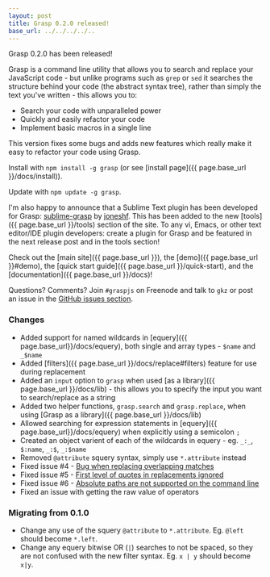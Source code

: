 ```yaml
---
layout: post
title: Grasp 0.2.0 released!
base_url: ../../../../..
---
```


Grasp 0.2.0 has been released!

Grasp is a command line utility that allows you to search and replace your JavaScript code - but unlike programs such as `grep` or `sed` it searches the structure behind your code (the abstract syntax tree), rather than simply the text you've written - this allows you to:

- Search your code with unparalleled power
- Quickly and easily refactor your code
- Implement basic macros in a single line

This version fixes some bugs and adds new features which really make it easy to refactor your code using Grasp.

Install with `npm install -g grasp` (or see [install page]({{ page.base_url }}/docs/install)).

Update with `npm update -g grasp`.

I'm also happy to announce that a Sublime Text plugin has been developed for Grasp: [sublime-grasp](https://github.com/joneshf/sublime-grasp) by [joneshf](https://github.com/joneshf). This has been added to the new [tools]({{ page.base_url }}/tools) section of the site. To any vi, Emacs, or other text editor/IDE plugin developers: create a plugin for Grasp and be featured in the next release post and in the tools section!

Check out the [main site]({{ page.base_url }}), the [demo]({{ page.base_url }}#demo), the [quick start guide]({{ page.base_url }}/quick-start), and the [documentation]({{ page.base_url }}/docs)!

Questions? Comments? Join `#graspjs` on Freenode and talk to `gkz` or post an issue in the [GitHub issues section](https://github.com/gkz/grasp/issues).

### Changes

- Added support for named wildcards in [equery]({{ page.base_url}}/docs/equery), both single and array types - `$name` and `_$name`
- Added [filters]({{ page.base_url }}/docs/replace#filters) feature for use during replacement
- Added an `input` option to `grasp` when used [as a library]({{ page.base_url }}/docs/lib) - this allows you to specify the input you want to search/replace as a string
- Added two helper functions, `grasp.search` and `grasp.replace`, when using [Grasp as a library]({{ page.base_url }}/docs/lib)
- Allowed searching for expression statements in [equery]({{ page.base_url}}/docs/equery) when explicitly using a semicolon `;`
- Created an object varient of each of the wildcards in equery - eg. `_:_`, `$:name`, `_:$`, `_:$name`
- Removed `@attribute` squery syntax, simply use `*.attribute` instead
- Fixed issue #4 - [Bug when replacing overlapping matches](https://github.com/gkz/grasp/issues/4)
- Fixed issue #5 - [First level of quotes in replacements ignored](https://github.com/gkz/grasp/issues/5)
- Fixed issue #6 - [Absolute paths are not supported on the command line](https://github.com/gkz/grasp/issues/6)
- Fixed an issue with getting the raw value of operators

### Migrating from 0.1.0
- Change any use of the squery `@attribute` to `*.attribute`. Eg. `@left` should become `*.left`.
- Change any equery bitwise OR (`|`) searches to not be spaced, so they are not confused with the new filter syntax. Eg. `x | y` should become `x|y`.
